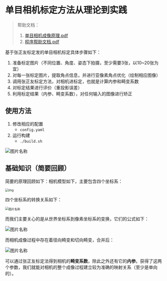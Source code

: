 <!--
 * @Descripttion: 
 * @Author: xujg
 * @version: 
 * @Date: 2025-04-07 16:00:11
 * @LastEditTime: 2025-06-05 13:08:33
-->
# 单目相机标定方法从理论到实践

> 帮助文档：
>
> 1. [单目相机成像原理.pdf](https://github.com/SHU-FLYMAN/CalibCamera/blob/master/docs/01%20%E7%90%86%E8%AE%BA%E9%83%A8%E5%88%86%EF%BC%9A%E5%8D%95%E7%9B%AE%E6%88%90%E5%83%8F%E8%BF%87%E7%A8%8B.pdf)
> 2. [程序帮助文档.pdf](https://github.com/SHU-FLYMAN/CalibCamera/blob/master/docs/02%20%E5%AE%9E%E8%B7%B5%E9%83%A8%E5%88%86%EF%BC%9A%E5%BC%A0%E6%AD%A3%E5%8F%8B%E6%A0%87%E5%AE%9A%E6%B3%95%20-%20OpenCV%E5%AE%9E%E7%8E%B0.pdf)
>


基于张正友标定发的单目相机标定具体步骤如下：

1. 准备标定图片（不同位置、角度、姿态下拍摄，至少需要3张，以10~20张为宜）
2. 对每一张标定图片，提取角点信息，并进行亚像素角点优化（绘制相应图像）
3. 调用张正友标定方法，对相机进标定，也就是计算内参和畸变系数
4. 对标定结果进行评价（重投影误差）
5. 利用标定结果（内参、畸变系数），对任何输入的图像进行矫正



## 使用方法


1. 修改相应的配置
   - `config.yaml`
2. 运行构建
   - `./build.sh`


<img src="https://flyman-cjb.oss-cn-hangzhou.aliyuncs.com/picgos/20200806163018.png" width="宽度" height="高度" alt="图片名称" align=center>



## 基础知识（简要回顾）

简要的原理回顾如下：相机模型如下，主要包含四个坐标系：

<img src="https://img2018.cnblogs.com/blog/1516317/201902/1516317-20190219150222035-99963244.png" alt="img" style="zoom: 67%;" />

四个坐标系的转换关系如下：

<img src="https://flyman-cjb.oss-cn-hangzhou.aliyuncs.com/picgos/20200604162350.png" width="宽度" height="高度" alt="图片名称" align=center style="zoom:67%;" >

而我们主要关心的是从世界坐标系到像素坐标系的变换，它们的公式如下：

<img src="https://flyman-cjb.oss-cn-hangzhou.aliyuncs.com/picgos/20200806162243.png" width="宽度" height="高度" alt="图片名称" align=center>

而相机成像过程中存在着径向畸变和切向畸变，合并后：

<img src="https://flyman-cjb.oss-cn-hangzhou.aliyuncs.com/picgos/20200806162329.png" width="宽度" height="高度" alt="图片名称" align=center>

可以通过张正友标定法得到相机的**畸变系数**，除此之外还有它的**内参**。获得了这两个参数，我们就能对相机的整个成像过程建立较为准确的映射关系（至少是单向的）。


